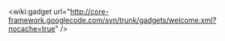 &lt;wiki:gadget url="http://core-framework.googlecode.com/svn/trunk/gadgets/welcome.xml?nocache=true" /&gt;